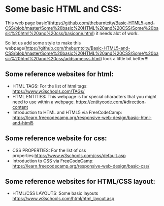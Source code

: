 # Some basic HTML and CSS:

This web page basic1(https://github.com/theburntcity/Basic-HTML5-and-CSS/blob/master/Some%20basic%20HTML%20and%20CSS/Some%20basic%20html%20and%20css/basicone.html) it needs alot of work.

So let us add some style to make this webpage(https://github.com/theburntcity/Basic-HTML5-and-CSS/blob/master/Some%20basic%20HTML%20and%20CSS/Some%20basic%20html%20and%20css/addsomecss.html) look a little bit better!!!

## Some reference websites for html:
* HTML TAGS: For the list of html tags: https://www.w3schools.com/TAGs/
* HTML ENTITIES: This webpage is for special characters that you might need to use within a webpage. https://entitycode.com/#direction-content
* Introduction to HTML and HTML5 via FreeCodeCamp: https://learn.freecodecamp.org/responsive-web-design/basic-html-and-html5

## Some reference website for css:
* CSS PROPERTIES: For the list of css properties:https://www.w3schools.com/css/default.asp
* Introduction to CSS via FreeCodeCamp: https://learn.freecodecamp.org/responsive-web-design/basic-css/

## Some reference websites for HTML/CSS layout:
* HTML/CSS LAYOUTS: Some basic layouts https://www.w3schools.com/html/html_layout.asp
